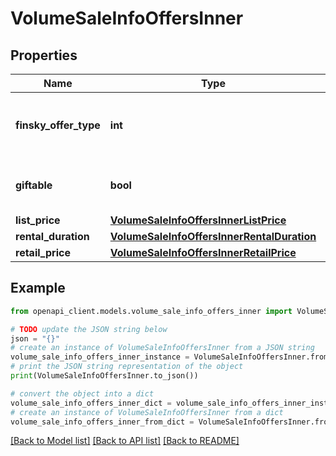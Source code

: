 # VolumeSaleInfoOffersInner


## Properties

Name | Type | Description | Notes
------------ | ------------- | ------------- | -------------
**finsky_offer_type** | **int** | The finsky offer type (e.g., PURCHASE&#x3D;0 RENTAL&#x3D;3) | [optional] 
**giftable** | **bool** | Indicates whether the offer is giftable. | [optional] 
**list_price** | [**VolumeSaleInfoOffersInnerListPrice**](VolumeSaleInfoOffersInnerListPrice.md) |  | [optional] 
**rental_duration** | [**VolumeSaleInfoOffersInnerRentalDuration**](VolumeSaleInfoOffersInnerRentalDuration.md) |  | [optional] 
**retail_price** | [**VolumeSaleInfoOffersInnerRetailPrice**](VolumeSaleInfoOffersInnerRetailPrice.md) |  | [optional] 

## Example

```python
from openapi_client.models.volume_sale_info_offers_inner import VolumeSaleInfoOffersInner

# TODO update the JSON string below
json = "{}"
# create an instance of VolumeSaleInfoOffersInner from a JSON string
volume_sale_info_offers_inner_instance = VolumeSaleInfoOffersInner.from_json(json)
# print the JSON string representation of the object
print(VolumeSaleInfoOffersInner.to_json())

# convert the object into a dict
volume_sale_info_offers_inner_dict = volume_sale_info_offers_inner_instance.to_dict()
# create an instance of VolumeSaleInfoOffersInner from a dict
volume_sale_info_offers_inner_from_dict = VolumeSaleInfoOffersInner.from_dict(volume_sale_info_offers_inner_dict)
```
[[Back to Model list]](../README.md#documentation-for-models) [[Back to API list]](../README.md#documentation-for-api-endpoints) [[Back to README]](../README.md)


